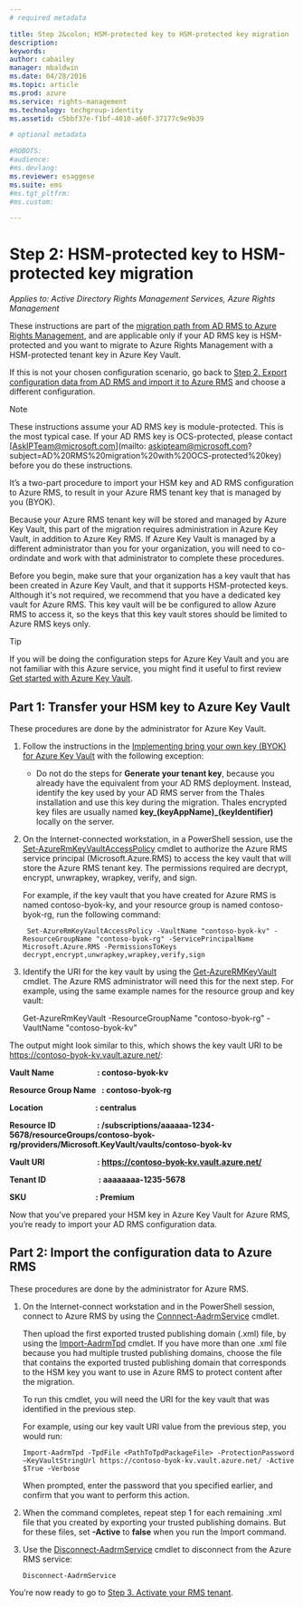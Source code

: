 ```yaml
---
# required metadata

title: Step 2&colon; HSM-protected key to HSM-protected key migration | Azure RMS
description:
keywords:
author: cabailey
manager: mbaldwin
ms.date: 04/28/2016
ms.topic: article
ms.prod: azure
ms.service: rights-management
ms.technology: techgroup-identity
ms.assetid: c5bbf37e-f1bf-4010-a60f-37177c9e9b39

# optional metadata

#ROBOTS:
#audience:
#ms.devlang:
ms.reviewer: esaggese
ms.suite: ems
#ms.tgt_pltfrm:
#ms.custom:

---
```


# Step 2: HSM-protected key to HSM-protected key migration

*Applies to: Active Directory Rights Management Services, Azure Rights Management*


These instructions are part of the [migration path from AD RMS to Azure Rights Management](migrate-from-ad-rms-to-azure-rms.md), and are applicable only if your AD RMS key is HSM-protected and you want to migrate to Azure Rights Management with a HSM-protected tenant key in Azure Key Vault. 

If this is not your chosen configuration scenario, go back to [Step 2. Export configuration data from AD RMS and import it to Azure RMS](migrate-from-ad-rms-to-azure-rms.md#step-2-export-configuration-data-from-ad-rms-and-import-it-to-azure-rms) and choose a different configuration.

> [!NOTE]
> These instructions assume your AD RMS key is module-protected. This is the most typical case. If your AD RMS key is OCS-protected, please contact [AskIPTeam@microsoft.com](mailto: askipteam@microsoft.com?subject=AD%20RMS%20migration%20with%20OCS-protected%20key) before you do these instructions.

It’s a two-part procedure to import your HSM key and AD RMS configuration to Azure RMS, to result in your Azure RMS tenant key that is managed by you (BYOK).

Because your Azure RMS tenant key will be stored and managed by Azure Key Vault, this part of the migration requires administration in Azure Key Vault, in addition to Azure Key RMS. If Azure Key Vault is managed by a different administrator than you for your organization, you will need to co-ordindate and work with that administrator to complete these procedures.

Before you begin, make sure that your organization has a key vault that has been created in Azure Key Vault, and that it supports HSM-protected keys. Although it's not required, we recommend that you have a dedicated key vault for Azure RMS. This key vault will be be configured to allow Azure RMS to access it, so the keys that this key vault stores should be limited to Azure RMS keys only.

> [!TIP]
> If you will be doing the configuration steps for Azure Key Vault and you are not familiar with this Azure service, you might find it useful to first review [Get started with Azure Key Vault](https://azure.microsoft.com/documentation/articles/key-vault-get-started/). 

## Part 1: Transfer your HSM key to Azure Key Vault

These procedures are done by the administrator for Azure Key Vault.

1.  Follow the instructions in the [Implementing bring your own key (BYOK) for Azure Key Vault](https://azure.microsoft.com/documentation/articles/key-vault-hsm-protected-keys/#implementing-bring-your-own-key-byok-for-azure-key-vault) with the following exception:

    -   Do not do the steps for **Generate your tenant key**, because you already have the equivalent from your AD RMS deployment. Instead, identify the key used by your AD RMS server from the Thales installation and use this key during the migration. Thales encrypted key files are usually named **key_(keyAppName)_(keyIdentifier)** locally on the server.

2. On the Internet-connected workstation, in a PowerShell session, use the [Set-AzureRmKeyVaultAccessPolicy](https://msdn.microsoft.com/library/mt603625.aspx ) cmdlet to authorize the Azure RMS service principal (Microsoft.Azure.RMS) to access the key vault that will store the Azure RMS tenant key. The permissions required are decrypt, encrypt, unwrapkey, wrapkey, verify, and sign.

    For example, if the key vault that you have created for Azure RMS is named contoso-byok-ky, and your resource group is named contoso-byok-rg, run the following command:

    	Set-AzureRmKeyVaultAccessPolicy -VaultName "contoso-byok-kv" -ResourceGroupName "contoso-byok-rg" -ServicePrincipalName Microsoft.Azure.RMS -PermissionsToKeys decrypt,encrypt,unwrapkey,wrapkey,verify,sign

3. Identify the URI for the key vault by using the [Get-AzureRMKeyVault](https://msdn.microsoft.com/library/mt603612.aspx ) cmdlet. The Azure RMS administrator will need this for the next step. For example, using the same example names for the resource group and key vault: 

	Get-AzureRmKeyVault -ResourceGroupName "contoso-byok-rg" -VaultName "contoso-byok-kv"

The output might look similar to this, which shows the key vault URI to be https://contoso-byok-kv.vault.azure.net/:

**Vault Name &nbsp;&nbsp;&nbsp;&nbsp;&nbsp;&nbsp;&nbsp;&nbsp;&nbsp;&nbsp;&nbsp;&nbsp;&nbsp;&nbsp;&nbsp;&nbsp;&nbsp;&nbsp;&nbsp;&nbsp;&nbsp; : contoso-byok-kv**

**Resource Group Name &nbsp; : contoso-byok-rg**

**Location &nbsp;&nbsp;&nbsp;&nbsp;&nbsp;&nbsp;&nbsp;&nbsp;&nbsp;&nbsp;&nbsp;&nbsp;&nbsp;&nbsp;&nbsp;&nbsp;&nbsp;&nbsp;&nbsp;&nbsp;&nbsp;&nbsp;&nbsp;&nbsp;&nbsp;&nbsp; : centralus**

**Resource ID  &nbsp;&nbsp;&nbsp;&nbsp;&nbsp;&nbsp;&nbsp;&nbsp;&nbsp;&nbsp;&nbsp;&nbsp;&nbsp;&nbsp;&nbsp;&nbsp;&nbsp;&nbsp;&nbsp;&nbsp; : /subscriptions/aaaaaa-1234-5678/resourceGroups/contoso-byok-rg/providers/Microsoft.KeyVault/vaults/contoso-byok-kv**

**Vault URI &nbsp;&nbsp;&nbsp;&nbsp;&nbsp;&nbsp;&nbsp;&nbsp;&nbsp;&nbsp;&nbsp;&nbsp;&nbsp;&nbsp;&nbsp;&nbsp;&nbsp;&nbsp;&nbsp;&nbsp;&nbsp;&nbsp;&nbsp;&nbsp;&nbsp;&nbsp; : https://contoso-byok-kv.vault.azure.net/**

**Tenant ID &nbsp;&nbsp;&nbsp;&nbsp;&nbsp;&nbsp;&nbsp;&nbsp;&nbsp;&nbsp;&nbsp;&nbsp;&nbsp;&nbsp;&nbsp;&nbsp;&nbsp;&nbsp;&nbsp;&nbsp;&nbsp;&nbsp;&nbsp;&nbsp;&nbsp;&nbsp; : aaaaaaaa-1235-5678**

**SKU &nbsp;&nbsp;&nbsp;&nbsp;&nbsp;&nbsp;&nbsp;&nbsp;&nbsp;&nbsp;&nbsp;&nbsp;&nbsp;&nbsp;&nbsp;&nbsp;&nbsp;&nbsp;&nbsp;&nbsp;&nbsp;&nbsp;&nbsp;&nbsp;&nbsp;&nbsp;&nbsp;&nbsp;&nbsp;&nbsp;&nbsp;&nbsp;&nbsp;&nbsp;&nbsp; : Premium**


Now that you’ve prepared your HSM key in Azure Key Vault for Azure RMS, you’re ready to import your AD RMS configuration data.

## Part 2: Import the configuration data to Azure RMS

These procedures are done by the administrator for Azure RMS.

1.  On the Internet-connect workstation and in the PowerShell session, connect to Azure RMS by using the [Connnect-AadrmService](https://msdn.microsoft.com/library/dn629415.aspx ) cmdlet.

    Then upload the first exported trusted publishing domain (.xml) file, by using the [Import-AadrmTpd](https://msdn.microsoft.com/library/dn857523.aspx) cmdlet. If you have more than one .xml file because you had multiple trusted publishing domains, choose the file that contains the exported trusted publishing domain that corresponds to the HSM key you want to use in Azure RMS to protect content after the migration. 

    To run this cmdlet, you will need the URI for the key vault that was identified in the previous step.

    For example, using our key vault URI value from the previous step, you would run:

    ```
    Import-AadrmTpd -TpdFile <PathToTpdPackageFile> -ProtectionPassword –KeyVaultStringUrl https://contoso-byok-kv.vault.azure.net/ -Active $True -Verbose
    ```

    When prompted, enter the password that you specified earlier, and confirm that you want to perform this action.

2.  When the command completes, repeat step 1 for each remaining  .xml file that you created by exporting your trusted publishing domains. But for these files, set **-Active** to **false** when you run the Import command.  

3.  Use the [Disconnect-AadrmService](http://msdn.microsoft.com/library/windowsazure/dn629416.aspx) cmdlet to disconnect from the Azure RMS service:

    ```
    Disconnect-AadrmService
    ```

You’re now ready to go to [Step 3. Activate your RMS tenant](migrate-from-ad-rms-phase1#step-3-activate-your-rms-tenant).

